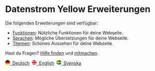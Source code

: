 # Datenstrom Yellow Erweiterungen

Die folgenden Erweiterungen sind verfügbar:

* [Funktionen](https://github.com/datenstrom/yellow-extensions/tree/master/features/README-de.md):
  Nützliche Funktionen für deine Webseite.
* [Sprachen](https://github.com/datenstrom/yellow-extensions/tree/master/languages/README-de.md):
  Mögliche Übersetzungen für deine Webseite.
* [Themen](https://github.com/datenstrom/yellow-extensions/tree/master/themes/README-de.md):
  Schönes Aussehen für deine Webseite.

Hast du Fragen? [Hilfe finden](https://datenstrom.se/de/yellow/help/) und [mitmachen](CONTRIBUTING-de.md).

<p>
<a href="README-de.md"><img src="https://raw.githubusercontent.com/datenstrom/yellow-extensions/master/features/help/language-de.png" width="15" height="15" alt="Deutsch">&nbsp; Deutsch</a>&nbsp;
<a href="README.md"><img src="https://raw.githubusercontent.com/datenstrom/yellow-extensions/master/features/help/language-en.png" width="15" height="15" alt="English">&nbsp; English</a>&nbsp;
<a href="README-sv.md"><img src="https://raw.githubusercontent.com/datenstrom/yellow-extensions/master/features/help/language-sv.png" width="15" height="15" alt="Svenska">&nbsp; Svenska</a>&nbsp;
</p>
